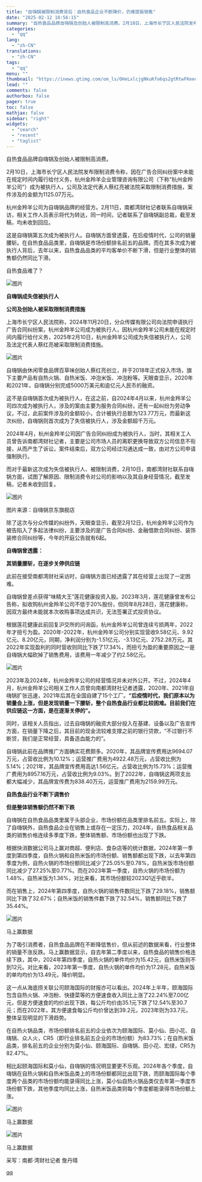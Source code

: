 ```yaml
---
title: "自嗨锅被限制消费背后：自热食品企业不断降价，仍难提振销售"
date: "2025-02-12 18:56:15"
summary: "自热食品品牌自嗨锅及创始人被限制高消费。2月10日，上海市长宁区人民法院发布限制消费令称，因在广告合..."
categories:
  - "qq"
lang:
  - "zh-CN"
translations:
  - "zh-CN"
tags:
  - "qq"
menu: ""
thumbnail: "https://inews.gtimg.com/om_ls/OHeLxlcjgNkuKfo6qs2gtRtwFKeecgz2YGIvnbcac_jxUAA_640360/0"
lead: ""
comments: false
authorbox: false
pager: true
toc: false
mathjax: false
sidebar: "right"
widgets:
  - "search"
  - "recent"
  - "taglist"
---
```


自热食品品牌自嗨锅及创始人被限制高消费。

2月10日，上海市长宁区人民法院发布限制消费令称，因在广告合同纠纷案中未能在规定时间内履行给付义务，杭州金羚羊企业管理咨询有限公司（下称“杭州金羚羊公司”）成为被执行人，公司及法定代表人蔡红亮被法院采取限制消费措施，案件涉及的金额为1125.07万元。

杭州金羚羊公司为自嗨锅品牌的经营方。2月11日，南都湾财社记者联系自嗨锅采访，相关工作人员表示将代为转达，同一时间，记者联系了自嗨锅副总裁，截至发稿，均未收到回应。

这是自嗨锅第五次成为被执行人。自嗨锅方面曾透露，在后疫情时代，公司的销量腰斩。在自热食品品类里，自嗨锅是市场份额排名前五的品牌。而在其多次成为被执行人背后，去年以来，自热食品品类的平均客单价不断下滑，但是行业整体的销售额仍然同比下滑。

自热食品难了？

![图片](https://inews.gtimg.com/om_bt/OQLTAmsvqfLehh9MdWRxOpLssBIFhaDzgAxclUlKTnHdwAA/641)

**自嗨锅成失信被执行人**

**公司及创始人被采取限制消费措施**

上海市长宁区人民法院称，2024年11月20日，分众传媒有限公司向法院申请执行广告合同纠纷案，杭州金羚羊公司成为被执行人，因杭州金羚羊公司未能在规定时间内履行给付义务，2025年2月10日，杭州金羚羊公司成为失信被执行人，公司及法定代表人蔡红亮被采取限制消费措施。

![图片](https://inews.gtimg.com/om_bt/Op2Q7I_lsAsAbGaliTFZlZ0XUXm7IJAHsUfeUJniBP66sAA/641)

自嗨锅由休闲零食品牌百草味创始人蔡红亮创立，并于2018年正式投入市场，旗下主要产品有自热火锅、自热米饭、冲泡米饭、冲泡粉等。天眼查显示，2020年和2021年，自嗨锅分别完成5000万美元和逾亿元人民币的融资。

这不是自嗨锅首次成为被执行人，在这之前，自2024年4月以来，杭州金羚羊公司四次成为被执行人，涉及的案由主要为服务合同纠纷，还有一起纠纷为劳动争议，不过，此前案件涉及的金额较小，合计被执行总额为123.77万元，而最新这次纠纷，自嗨锅则首次成为了失信被执行人，涉及金额超千万元。

2024年4月，杭州金羚羊公司因广告合同纠纷成为被执行人，当时，其相关工人员曾告诉南都湾财社记者，主要是公司市场人员的离职更换导致双方公司信息不衔接，从而产生了诉讼，案件结束后，双方公司经过沟通达成一致，由对方公司申请强制执行。

而对于最新这次成为失信被执行人、被限制消费，2月10日，南都湾财社联系自嗨锅方面，试图了解原因、限制消费令对公司的影响以及其自身经营情况，截至发稿，记者未收到回复。

![图片](https://inews.gtimg.com/om_bt/OGeu5BHWvetTH2xLsax6QWR5SLzS44uxOhZ94SNsQU25oAA/641)

图片来源：自嗨锅京东旗舰店

除了这次与分众传媒的纠纷外，天眼查显示，截至2月12日，杭州金羚羊公司作为被告陷入了多起法律纠纷，主要涉及的是广告合同纠纷、金融借款合同纠纷、装饰装修合同纠纷等，今年的开庭公告就有6起。

**自嗨锅曾透露：**

**其销量腰斩，在逐步关停供应链**

此前在接受南都湾财社采访时，自嗨锅方面已经透露了其在经营上出现了一定困难。

自嗨锅曾差点获得“味精大王”莲花健康投资入股。2023年3月，莲花健康曾发布公告称，拟收购杭州金羚羊公司不低于20%股份，但同年8月28日，莲花健康称，因双方最终未能就本次收购事项达成共识，无法签署正式投资协议。

根据莲花健康此前回复沪交所的问询函，杭州金羚羊公司曾连续亏损两年，2022年才扭亏为盈。2020年-2022年，杭州金羚羊公司分别实现营收9.58亿元、9.92亿元、8.20亿元，同期，净利润分别为-1.51亿元、-3.13亿元、2752.28万元。其2022年实现盈利的同时营收则同比下跌了17.34%，而扭亏为盈的重要原因之一是自嗨锅大幅砍掉了销售费用，该费用一年减少了约2.58亿元。

![图片](https://inews.gtimg.com/om_bt/OPpnQRDb-6TIy-FI-VqJUXLptFcZa1mDiv2A3bpDUrB_MAA/641)

2023年及2024年，杭州金羚羊公司的经营情况并未对外公开。不过，2024年4月，杭州金羚羊公司相关工作人员曾向南都湾财社记者透露，2020年、2021年自嗨锅扩张迅速，2021年后其在全国自建了15个工厂。**“后疫情时代，我们原本以为销量会上涨，但是发现销量一下腰斩，整个自热食品行业都比较困难。目前我们在供应链这一方面，是在逐渐关停的”。**

同时，该相关人员指出，过去自嗨锅的融资大部分投入在基建、设备以及广告宣传方面，在销量下降之后，其目前的现金流较难支撑之前的银行贷款，“不过银行不断贷，我们是正常经营，具备造血能力的”。

自嗨锅此前在品牌推广方面确实花费颇多。2020年，其品牌宣传费用达9694.07万元，占营收比例为10.12%；运营推广费用为4922.48万元，占营收比例为5.14%；2021年，其品牌宣传费用高达1.56亿元，占营收比例为15.73%；运营推广费用为8957.16万元，占营收比例为9.03%。到了2022年，自嗨锅这两项支出都大幅减少，其品牌宣传费为838.40万元，运营推广费用为2159.99万元。

**自热食品行业不断下调售价**

**但是整体销售额仍然不断下跌**

自嗨锅在自热食品品类里属于头部企业，市场份额在品类里排名前五。实际上，除了自嗨锅外，自热食品企业在销售上或存在一定压力，2024年，自热食品相关品类的销售价格连续多季度下跌，整体销售额、市场份额也出现了下跌。

根据快消数据公司马上赢对商超、便利店、食杂店等的统计数据，2024年第一季度到第四季度，自热火锅和自热米饭的市场份额、销售额都出现下跌，以去年第四季度为例，自热火锅的市场份额同比减少了25.05%至0.78%，自热米饭市场份额同比减少了27.25%至0.77%。而在2023年第一季度，自热火锅的市场份额为1.48%，自热米饭为1.36%，对比来看，其市场份额较2023Q1近乎砍半。

而在销售上，2024年第四季度，自热火锅的销售件数同比下跌了29.18%，销售额同比下跌了32.67%；自热米饭的销售件数下跌了32.54%，销售额同比下跌了35.44%。

![图片](https://inews.gtimg.com/om_bt/OSrApBERM33h8Hv2PwkJSOYc907esYK8B0eJu9Jj2_QicAA/641)

马上赢数据

为了吸引消费者，自热食品品牌在不断降低售价，但从前述的数据来看，行业整体的销量不涨反跌。马上赢数据显示，自去年第二季度以来，自热食品的销售价格连续下跌，其中，2024年第四季度，自热火锅的单件均价为15.42元，自热米饭则不到12元。对比来看，2023年第一季度，自热火锅的单件均价为17.28元，自热米饭的单均均价为13.49元，降价明显。

这一点从海底捞关联公司颐海国际的财报亦可以看出。2024年上半年，颐海国际包含自热火锅、冲泡粉、快捷菜等的方便速食收入同比上涨了22.24%至7.00亿元，但是方便速食的均价出现下跌，每公斤均价由35.1元下跌了12.54%至30.7元；而在2022年，其方便速食每公斤均价曾达到39.2元，2023年则为33.7元，整体呈现明显的下滑趋势。

在自热火锅品类，市场份额排名前五的企业依次为颐海国际、莫小仙、田小花、自嗨锅、众人火，CR5（即行业排名前五企业的市场份额）为83.73%；在自热米饭品类，排名前五的企业分别为莫小仙、颐海国际、自嗨锅、田小花、宏绿，CR5为82.47%。

相比起颐海国际和莫小仙，自嗨锅的情况明显要更不乐观。2024年各个季度，自嗨锅在自热火锅和自热米饭品类上的市场份额都同比出现下跌，而颐海国际每个季度两个品类的市场份额均能录得同比上涨，莫小仙自热火锅品类仅去年第一季度市场份额下跌，其他季度均同比上涨，自热米饭品类则每个季度都能录得市场份额上涨。

![图片](https://inews.gtimg.com/om_bt/O6nUtVTOG30xJfc6eJxf0GVVAIwGkGpHHGtV75p3DYDmsAA/641)

马上赢数据

![图片](https://inews.gtimg.com/om_bt/OXM3zU3aNsYxF_OTiXE8qmhnOwbbkxP9q0ubWcOlT2DbEAA/641)

马上赢数据

采写：南都·湾财社记者 詹丹晴

[qq](https://new.qq.com/rain/a/20250212A0831O00)
